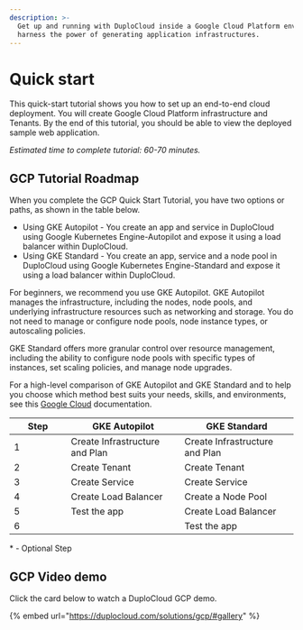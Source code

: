 ```yaml
---
description: >-
  Get up and running with DuploCloud inside a Google Cloud Platform environment;
  harness the power of generating application infrastructures.
---
```


# Quick start

This quick-start tutorial shows you how to set up an end-to-end cloud deployment. You will create Google Cloud Platform infrastructure and Tenants. By the end of this tutorial, you should be able to view the deployed sample web application.

_Estimated time to complete tutorial: 60-70 minutes._

## GCP Tutorial Roadmap

When you complete the GCP Quick Start Tutorial, you have two options or paths, as shown in the table below.

* Using GKE Autopilot - You create an app and service in DuploCloud using Google Kubernetes Engine-Autopilot and expose it using a load balancer within DuploCloud.
* Using GKE Standard - You create an app, service and a node pool in DuploCloud using Google Kubernetes Engine-Standard and expose it using a load balancer within DuploCloud.

For beginners, we recommend you use GKE Autopilot. GKE Autopilot manages the infrastructure, including the nodes, node pools, and underlying infrastructure resources such as networking and storage. You do not need to manage or configure node pools, node instance types, or autoscaling policies.&#x20;

GKE Standard offers more granular control over resource management, including the ability to configure node pools with specific types of instances, set scaling policies, and manage node upgrades.

For a high-level comparison of GKE Autopilot and GKE Standard and to help you choose which method best suits your needs, skills, and environments, see this [Google Cloud](https://cloud.google.com/kubernetes-engine/docs/resources/autopilot-standard-feature-comparison) documentation.

<table data-full-width="false"><thead><tr><th width="85">Step</th><th>GKE Autopilot</th><th>GKE Standard</th></tr></thead><tbody><tr><td>1</td><td>Create Infrastructure and Plan</td><td>Create Infrastructure and Plan</td></tr><tr><td>2</td><td>Create Tenant</td><td>Create Tenant</td></tr><tr><td>3</td><td>Create Service</td><td>Create Service</td></tr><tr><td>4</td><td>Create Load Balancer</td><td>Create a Node Pool</td></tr><tr><td>5</td><td>Test the app</td><td>Create Load Balancer</td></tr><tr><td>6</td><td></td><td>Test the app</td></tr></tbody></table>

\* - Optional Step

## GCP Video demo

Click the card below to watch a DuploCloud GCP demo.

{% embed url="https://duplocloud.com/solutions/gcp/#gallery" %}
